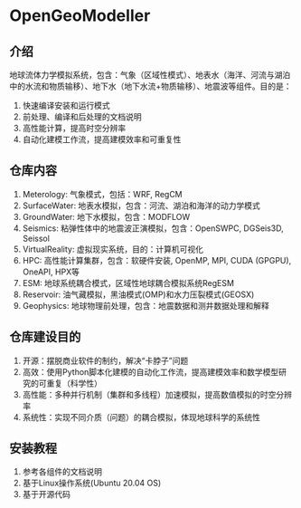 # OpenGeoModeller

## 介绍

地球流体力学模拟系统，包含：气象（区域性模式）、地表水（海洋、河流与湖泊中的水流和物质输移）、地下水（地下水流+物质输移）、地震波等组件。目的是：
1.  快速编译安装和运行模式
2.  前处理、编译和后处理的文档说明
3.  高性能计算，提高时空分辨率
4.  自动化建模工作流，提高建模效率和可重复性


## 仓库内容

1.  Meterology: 气象模式，包括：WRF, RegCM
2.  SurfaceWater: 地表水模拟，包含：河流、湖泊和海洋的动力学模式
3.  GroundWater: 地下水模拟，包含：MODFLOW
4.	Seismics: 粘弹性体中的地震波正演模拟，包含：OpenSWPC, DGSeis3D, Seissol
5.  VirtualReality: 虚拟现实系统，目的：计算机可视化
6.  HPC: 高性能计算集群，包含：软硬件安装, OpenMP, MPI, CUDA (GPGPU), OneAPI, HPX等
7.  ESM: 地球系统耦合模式，区域性地球耦合模拟系统RegESM
8.  Reservoir: 油气藏模拟，黑油模式(OMP)和水力压裂模式(GEOSX)
9.  Geophysics: 地球物理前处理，包含：地震数据和测井数据处理和解释

## 仓库建设目的

1.  开源：摆脱商业软件的制约，解决“卡脖子”问题
2.  高效：使用Python脚本化建模的自动化工作流，提高建模效率和数学模型研究的可重复（科学性）
3.  高性能：多种并行机制（集群和多线程）加速模拟，提高数值模拟的时空分辨率
4.  系统性：实现不同介质（问题）的耦合模拟，体现地球科学的系统性

## 安装教程

1.  参考各组件的文档说明
2.  基于Linux操作系统(Ubuntu 20.04 OS)
3.  基于开源代码

